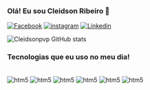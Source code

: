 
### Olá! Eu sou Cleidson Ribeiro 🤚

[![Facebook](https://img.shields.io/badge/Facebook-1877F2?style=for-the-badge&logo=facebook&logoColor=white)](https://www.facebook.com/cleidson.ribeiro.37/)
[![instagram](https://img.shields.io/badge/Instagram-E4405F?style=for-the-badge&logo=instagram&logoColor=white)](https://www.instagram.com/mega_vendaon/)
[![Linkedin]( 	https://img.shields.io/badge/LinkedIn-0077B5?style=for-the-badge&logo=linkedin&logoColor=white)]()

![Cleidsonpvp GitHub stats](https://github-readme-stats.vercel.app/api?username=CleidsonDev&show_icons=true&theme=radical)

### Tecnologias que eu uso no meu dia!

<div style="display: inline_block"><br/>
 <img  align="center" alt="htm5" src="https://img.shields.io/badge/HTML5-E34F26?style=for-the-badge&logo=html5&logoColor=white"/>
 <img  align="center" alt="htm5" src="https://img.shields.io/badge/CSS3-1572B6?style=for-the-badge&logo=css3&logoColor=white"/>
 <img  align="center" alt="htm5" src="https://img.shields.io/badge/MySQL-00000F?style=for-the-badge&logo=mysql&logoColor=white"/>
 <img  align="center" alt="htm5" src="https://img.shields.io/badge/PHP-777BB4?style=for-the-badge&logo=php&logoColor=white"/>
 <img  align="center" alt="htm5" src="https://img.shields.io/badge/React-20232A?style=for-the-badge&logo=react&logoColor=61DAFB"/>
 <img  align="center" alt="htm5" src=" 	https://img.shields.io/badge/Bootstrap-563D7C?style=for-the-badge&logo=bootstrap&logoColor=white"/>
</div>
